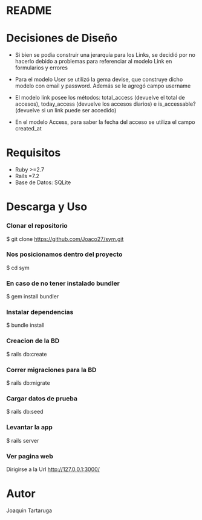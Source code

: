 # README

# Decisiones de Diseño

- Si bien se podia construir una jerarquía para los Links, se decidió por no hacerlo debido a problemas para referenciar al modelo Link en formularios y errores

- Para el modelo User se utilizó la gema devise, que construye dicho modelo con email y password. Además se le agregó campo username

- El modelo link posee los métodos: total_access (devuelve el total de accesos), today_access (devuelve los accesos diarios) e is_accessable? (devuelve si un link puede ser accedido)

- En el modelo Access, para saber la fecha del acceso se utiliza el campo created_at


# Requisitos
- Ruby >=2.7
- Rails =7.2
- Base de Datos: SQLite

# Descarga y Uso
### Clonar el repositorio
$ git clone https://github.com/Joaco27/sym.git

### Nos posicionamos dentro del proyecto
$ cd sym

### En caso de no tener instalado bundler
$ gem install bundler

### Instalar dependencias
$ bundle install

### Creacion de la BD
$ rails db:create

### Correr migraciones para la BD
$ rails db:migrate

### Cargar datos de prueba
$ rails db:seed

### Levantar la app
$ rails server

### Ver pagina web
Dirigirse a la Url http://127.0.0.1:3000/

# Autor
Joaquin Tartaruga
